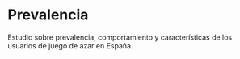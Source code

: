 # Prevalencia
Estudio sobre prevalencia, comportamiento y características de los usuarios de juego de azar en España.
